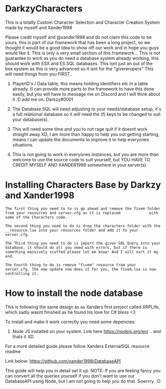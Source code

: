 # DarkzyCharacters
This is a totally Custom Character Selection and Character Creation System made by myself and Xander1998

Please credit myself and @xander1998 and do not claim this code to be yours, this is part of our framework that has been a long project, so we thought it would be a good idea to show off our work and in hope you guys would like it. This is only a very small section of this framework... This is not guarantee to work as you do need a database system already working, this should work with ESX and ES SQL databases. This isnt just an out of the box system as this is very advanced so it isnt for the "givererupers" This will need things from you FIRST.

1. PlayerID's / Data table, this means holding identifiers etc in a table already.  (I can provide more parts to the framework to have this done easily, but you will have to message me on Discord and I will think about it :D   add me on: Darkzy#0001

2. The Database SQL will need adjusting to your needs/database setup, it's a full relational database so it will need the (f) keys to be changed to suit your database(s).

3. This will need some time and you to not rage quit if it doesnt work straight away XD, I am more than happy to help you out getting starting, means I can update the documents to improve it to help everyones situations.

4. This is not going to work in everyones instances, but you are more than welcome to use the source code to suit yourself, but YOU HAVE TO CREDIT MYSELF AND XANDER1998 somewhere in your server(s)



# Installing Characters Base by Darkzy and Xander1998
    The first thing you need to to is go ahead and remove the fivem folder from your resources and server.cfg as it is replaced             with some of the Characters code.
    
    The second thing you need to do is drop the characters folder with the __resource.lua into your resources folder and add it to your server.cfg.
    
    The Third thing you need to do is import the given SQL Query into your database, it should do all you need with errors, but if there is something massively scuffed please let me know! And I will sort it my end.
    
    The Fourth thing to do is remove "fivem" resource from your server.cfg. The new update now does it for you, the fivem.lua is now controlling it.



# How to install the node database

This is following the same design as as Xanders first project called XRPLife, which sadly wasnt finished as he found his love for C# bless <3 

To install and make it work correctly you need some depencies: 

1. Node JS installed on your system. Link here https://nodejs.org/en/
.. and thats it XD

For a more detailed guide please follow Xanders ExternalSQL resource readme

Link below:
https://github.com/xander1998/DatabaseAPI

This guide will help you in detail set it up. NOTE: If you are feeling fancy you can convert all the queries yourself if you don't want to use our DatabaseAPI using Node, but I am not going to help you do that. Sowrrry. :D



